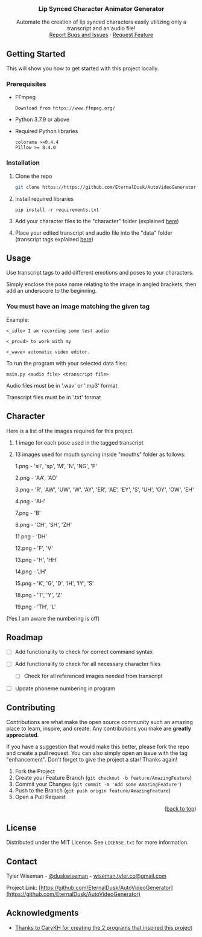 <div id="top"></div>

<!-- PROJECT LOGO -->
<br />
<div align="center">

<h3 align="center">Lip Synced Character Animator Generator</h3>

  <p align="center">
    Automate the creation of lip synced characters easily utilizing only a transcript and an audio file!
    <br />
    <a href="https://github.com/github_username/repo_name/issues">Report Bugs and Issues</a>
    ·
    <a href="https://github.com/github_username/repo_name/issues">Request Feature</a>
  </p>
</div>


<!-- GETTING STARTED -->
## Getting Started

This will show you how to get started with this project locally.

### Prerequisites

* FFmpeg
  ```
  Download from https://www.ffmpeg.org/
  ```
* Python 3.7.9 or above

* Required Python libraries
  ```
  colorama >=0.4.4
  Pillow >= 8.4.0
  ```

### Installation

1. Clone the repo
   ```sh
   git clone https://https://github.com/EternalDusk/AutoVideoGenerator.git
   ```
2. Install required libraries
   ```
   pip install -r requirements.txt
   ```
3. Add your character files to the "character" folder (explained <a href="#character">here</a>)

4. Place your edited transcript and audio file into the "data" folder (transcript tags explained <a href="#usage">here</a>)



<!-- USAGE EXAMPLES -->
<div id="usage"></div>

## Usage

Use transcript tags to add different emotions and poses to your characters.

Simply enclose the pose name relating to the image in angled brackets, then add an underscore to the beginning.

### You must have an image matching the given tag

Example:

```
<_idle> I am recording some test audio

<_proud> to work with my

<_wave> automatic video editor.
```
To run the program with your selected data files:
```
main.py <audio file> <transcript file>
```

Audio files must be in '.wav' or '.mp3' format

Transcript files must be in '.txt' format

<!-- CHARACTER -->
 <div id="character"></div>

 ## Character

 Here is a list of the images required for this project.

 1) 1 image for each pose used in the tagged transcript

 2) 13 images used for mouth syncing inside "mouths" folder as follows:

      1.png - 'sil', 'sp', 'M', 'N', 'NG', 'P'

      2.png - 'AA', 'AO'

      3.png - 'R', 'AW', 'UW', 'W', 'AY', 'ER', 'AE', 'EY', 'S', 'UH', 'OY', 'OW', 'EH'

      4.png - 'AH'

      7.png - 'B'

      8.png - 'CH', 'SH', 'ZH'

      11.png - 'DH'

      12.png - 'F', 'V'

      13.png - 'H', 'HH'

      14.png - 'JH'

      15.png - 'K', 'G', 'D', 'IH', 'IY', 'S'

      18.png - 'T', 'Y', 'Z'

      19.png - 'TH', 'L'

(Yes I am aware the numbering is off)

<!-- ROADMAP -->
## Roadmap

- [ ] Add functionality to check for correct command syntax
- [ ] Add functionality to check for all necessary character files
    - [ ] Check for all referenced images needed from transcript
- [ ] Update phoneme numbering in program




<!-- CONTRIBUTING -->
## Contributing

Contributions are what make the open source community such an amazing place to learn, inspire, and create. Any contributions you make are **greatly appreciated**.

If you have a suggestion that would make this better, please fork the repo and create a pull request. You can also simply open an issue with the tag "enhancement".
Don't forget to give the project a star! Thanks again!

1. Fork the Project
2. Create your Feature Branch (`git checkout -b feature/AmazingFeature`)
3. Commit your Changes (`git commit -m 'Add some AmazingFeature'`)
4. Push to the Branch (`git push origin feature/AmazingFeature`)
5. Open a Pull Request

<p align="right">(<a href="#top">back to top</a>)</p>



<!-- LICENSE -->
## License

Distributed under the MIT License. See `LICENSE.txt` for more information.



<!-- CONTACT -->
## Contact

Tyler Wiseman - [@duskwiseman](https://twitter.com/duskwiseman) - wiseman.tyler.co@gmail.com

Project Link: [https://github.com/EternalDusk/AutoVideoGenerator](https://github.com/EternalDusk/AutoVideoGenerator)



<!-- ACKNOWLEDGMENTS -->
## Acknowledgments

* [Thanks to CaryKH for creating the 2 programs that inspired this project](https://www.youtube.com/watch?v=y3B8YqeLCpY)
